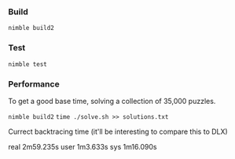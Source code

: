 


### Build

`nimble build2`

### Test

`nimble test`

### Performance

To get a good base time, solving a collection of 35,000 puzzles.

`nimble build2`
`time ./solve.sh >> solutions.txt`

Currect backtracing time (it'll be interesting to compare this to DLX)

real	2m59.235s
user	1m3.633s
sys	1m16.090s